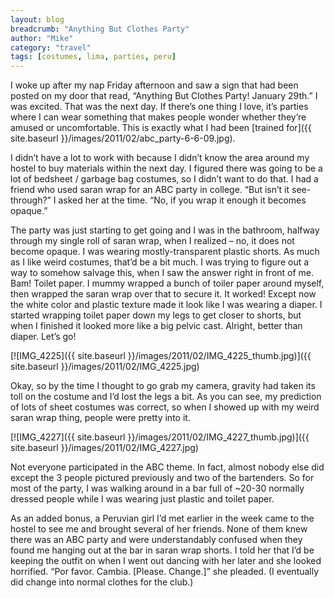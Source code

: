 ```yaml
---
layout: blog
breadcrumb: "Anything But Clothes Party"
author: "Mike"
category: "travel"
tags: [costumes, lima, parties, peru]
---
```


I woke up after my nap Friday afternoon and saw a sign that had been posted on my door that read, “Anything But Clothes Party! January 29th.” I was excited. That was the next day. If there’s one thing I love, it’s parties where I can wear something that makes people wonder whether they’re amused or uncomfortable. This is exactly what I had been [trained for]({{ site.baseurl }}/images/2011/02/abc_party-6-6-09.jpg).

I didn’t have a lot to work with because I didn’t know the area around my hostel to buy materials within the next day. I figured there was going to be a lot of bedsheet / garbage bag costumes, so I didn’t want to do that. I had a friend who used saran wrap for an ABC party in college. “But isn’t it see-through?” I asked her at the time. “No, if you wrap it enough it becomes opaque.”

The party was just starting to get going and I was in the bathroom, halfway through my single roll of saran wrap, when I realized – no, it does not become opaque. I was wearing mostly-transparent plastic shorts. As much as I like weird costumes, that’d be a bit much. I was trying to figure out a way to somehow salvage this, when I saw the answer right in front of me. Bam! Toilet paper. I mummy wrapped a bunch of toiler paper around myself, then wrapped the saran wrap over that to secure it. It worked! Except now the white color and plastic texture made it look like I was wearing a diaper. I started wrapping toilet paper down my legs to get closer to shorts, but when I finished it looked more like a big pelvic cast. Alright, better than diaper. Let’s go!

[![IMG_4225]({{ site.baseurl }}/images/2011/02/IMG_4225_thumb.jpg)]({{ site.baseurl }}/images/2011/02/IMG_4225.jpg)

Okay, so by the time I thought to go grab my camera, gravity had taken its toll on the costume and I’d lost the legs a bit. As you can see, my prediction of lots of sheet costumes was correct, so when I showed up with my weird saran wrap thing, people were pretty into it.

[![IMG_4227]({{ site.baseurl }}/images/2011/02/IMG_4227_thumb.jpg)]({{ site.baseurl }}/images/2011/02/IMG_4227.jpg)

Not everyone participated in the ABC theme. In fact, almost nobody else did except the 3 people pictured previously and two of the bartenders. So for most of the party, I was walking around in a bar full of ~20-30 normally dressed people while I was wearing just plastic and toilet paper.

As an added bonus, a Peruvian girl I’d met earlier in the week came to the hostel to see me and brought several of her friends. None of them knew there was an ABC party and were understandably confused when they found me hanging out at the bar in saran wrap shorts. I told her that I’d be keeping the outfit on when I went out dancing with her later and she looked horrified. “Por favor. Cambia. [Please. Change.]” she pleaded. (I eventually did change into normal clothes for the club.)